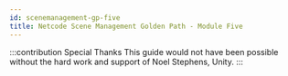 ```yaml
---
id: scenemanagement-gp-five
title: Netcode Scene Management Golden Path - Module Five
---
```


:::contribution Special Thanks
This guide would not have been possible without the hard work and support of Noel Stephens, Unity.
:::